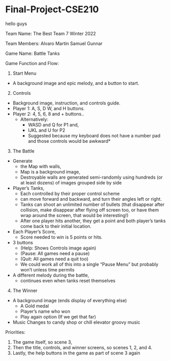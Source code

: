 # Final-Project-CSE210
hello guys 

Team Name:
The Best Team 7 Winter 2022

Team Members:
Alvaro
Martin
Samuel
Gunnar

Game Name:
Battle Tanks


Game Function and Flow:
1.	Start Menu
-	A background image and epic  melody, and a button to start.
2.	Controls
-	Background image, instruction, and controls guide. 
-	Player 1: A, S, D W, and H buttons.
-	Player 2: 4, 5, 6, 8 and + buttons..
    -	Alternatively: 
        -	WASD and Q for P1 and,
        -	IJKL and U for P2 
        -	Suggested because my keyboard does not have a number pad and those controls would be awkward*
3.	The Battle
-	Generate
    -	the Map with walls, 
    -	Map is a background image, 
    -	Destroyable walls are generated semi-randomly using hundreds (or at least dozens) of images grouped side by side
-	Player’s Tanks, 
    -	Each controlled by their proper control scheme
    -	can move forward and backward, and turn their angles left or  right.
    -	Tanks can shoot an unlimited number of bullets (that disappear after collision, make disappear after flying off screen too, or have them wrap around the screen, that would be interesting!)
    -	After one player hits another, they get a point and both player’s tanks come back to their initial location.
-	Each Player’s Score,
    -	Score needed to win is 5 points or hits. 
-	3 buttons
    -	(Help: Shows Controls image again)
    -	(Pause: All games need a pause)
    -	(Quit: All games need a quit too)
    -	We could work all of this into a single “Pause Menu” but probably won’t unless time permits
-	A different melody during the battle, 
    -	continues even when tanks reset themselves
4.	The Winner
-	A background image (ends display of everything else)
    -	A Gold medal
    -	Player’s name who won
    -	Play again option (If we get that far)
-	Music Changes to candy shop or chill elevator groovy music




Priorities: 
1.	The game itself, so scene 3, 
2.	Then the title, controls, and winner screens, so scenes 1, 2, and 4.
3.	Lastly, the help buttons in the game as part of scene 3 again
